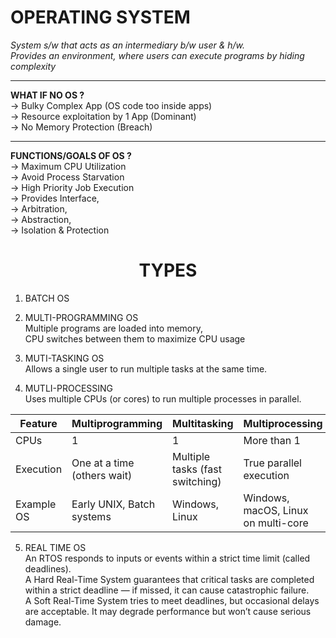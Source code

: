 # OPERATING SYSTEM

*System s/w that acts as an intermediary b/w user & h/w.*   
*Provides an environment, where users can execute programs by hiding complexity*

---
**WHAT IF NO OS ?**  
-> Bulky Complex App (OS code too inside apps)  
-> Resource exploitation by 1 App (Dominant)  
-> No Memory Protection (Breach)

---
**FUNCTIONS/GOALS OF OS ?**  
-> Maximum CPU Utilization  
-> Avoid Process Starvation  
-> High Priority Job Execution  
-> Provides Interface,  
-> Arbitration,  
-> Abstraction,  
-> Isolation & Protection



# <center> TYPES

1. BATCH OS

2. MULTI-PROGRAMMING OS  
Multiple programs are loaded into memory,  
CPU switches between them to maximize CPU usage

3. MUTI-TASKING OS  
Allows a single user to run multiple tasks at the same time.

4. MUTLI-PROCESSING  
Uses multiple CPUs (or cores) to run multiple processes in parallel. 

| Feature          | **Multiprogramming**        | **Multitasking**                | **Multiprocessing**                 |
| ---------------- | --------------------------- | ------------------------------- | ----------------------------------- |
| CPUs             | 1                           | 1                               | More than 1                         |
| Execution        | One at a time (others wait) | Multiple tasks (fast switching) | True parallel execution             |
| Example OS       | Early UNIX, Batch systems   | Windows, Linux                  | Windows, macOS, Linux on multi-core |


5. REAL TIME OS  
An RTOS responds to inputs or events within a strict time limit (called deadlines).  
A Hard Real-Time System guarantees that critical tasks are completed within a strict deadline — if missed, it can cause catastrophic failure.  
A Soft Real-Time System tries to meet deadlines, but occasional delays are acceptable. It may degrade performance but won’t cause serious damage.
